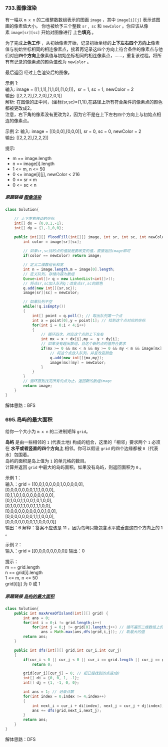 ### 733.图像渲染  
有一幅以 `m x n` 的二维整数数组表示的图画 `image` ，其中 `image[i][j]` 表示该图画的像素值大小。
你也被给予三个整数 `sr` ,  `sc` 和 `newColor` 。你应该从像素 `image[sr][sc]` 开始对图像进行 上色**填充** 。

为了完成**上色工作** ，从初始像素开始，记录初始坐标的**上下左右四个方向上**像素值与初始坐标相同的相连像素点，接着再记录这四个方向上符合条件的像素点与他们对应**四个方向上**像素值与初始坐标相同的相连像素点，……，重复该过程。将所有有记录的像素点的颜色值改为 `newColor` 。

最后返回 经过上色渲染后的图像。


示例 1:  
输入: image = [[1,1,1],[1,1,0],[1,0,1]]，sr = 1, sc = 1, newColor = 2  
输出: [[2,2,2],[2,2,0],[2,0,1]]  
解析: 在图像的正中间，(坐标(sr,sc)=(1,1)),在路径上所有符合条件的像素点的颜色都被更改成2。  
注意，右下角的像素没有更改为2，因为它不是在上下左右四个方向上与初始点相连的像素点。  

示例 2:
输入: image = [[0,0,0],[0,0,0]], sr = 0, sc = 0, newColor = 2  
输出: [[2,2,2],[2,2,2]]


提示:  
+ m == image.length  
+ n == image[i].length  
+ 1 <= m, n <= 50  
+ 0 <= image[i][j], newColor < 216  
+ 0 <= sr < m  
+ 0 <= sc < n  

##### 原题链接 [图像渲染](https://leetcode-cn.com/problems/flood-fill/) 
```java
class Solution{

    // 上下左右移动的坐标
    int[] dx = {0,0,1,-1};
    int[] dy = {1,-1,0,0};

    public int[][] floodFill(int[][] image, int sr, int sc, int newColor){
        int color = image[sr][sc];
        
        // 如果sr,sc找的点的值就是要改变的值，直接返回image即可
        if(color == newColor) return image;

        // 定义二维数组长和宽
        int n = image.length,m = image[0].length;
        // 定义队列，存储内容为数组
        Queue<int[]> q = new LinkedList<int[]>();
        // 将点sr,sc加入队列q；改变点sr,sc的颜色
        q.add(new int[]{sr,sc});
        image[sr][sc] = newColor;

        // 如果队列不空
        while(!q.isEmpty())
        {
            int[] point = q.poll(); // 取出队列第一个点
            int x = point[0],y = point[1]; // 找到这个点对应的坐标
            for(int i = 0;i < 4;i++)
            { 
                // 循环四次，对应这个点的上下左右
                int mx = x + dx[i],my =  y + dy[i];
                // 如果没有超出数组，且这个新的点的值符合要求
                if(mx >= 0 && mx < n && my >= 0 && my < m && image[mx][my] == color){ 
                    // 将这个点放入队列，并且改变颜色
                    q.add(new int[]{mx,my});
                    image[mx][my] = newColor;
                }
            }
        }
        // 循环直到找完所有的点为止，返回新的数组image
        return image;
    }
}
```  
解体思路：BFS   


### 695.岛屿的最大面积
给你一个大小为 `m x n` 的二进制矩阵 `grid`。

**岛屿** 是由一些相邻的 `1` (代表土地) 构成的组合，这里的「相邻」要求两个 `1` 必须在 **水平或者竖直的四个方向上** 相邻。你可以假设 `grid` 的四个边缘都被 `0`（代表水）包围着。  
岛屿的面积是岛上值为 `1` 的单元格的数目。  
计算并返回 `grid` 中最大的岛屿面积。如果没有岛屿，则返回面积为 `0` 。  

示例 1：  
输入：grid = [[0,0,1,0,0,0,0,1,0,0,0,0,0],  
[0,0,0,0,0,0,0,1,1,1,0,0,0],  
[0,1,1,0,1,0,0,0,0,0,0,0,0],  
[0,1,0,0,1,1,0,0,1,0,1,0,0],  
[0,1,0,0,1,1,0,0,1,1,1,0,0],  
[0,0,0,0,0,0,0,0,0,0,1,0,0],  
[0,0,0,0,0,0,0,1,1,1,0,0,0],  
[0,0,0,0,0,0,0,1,1,0,0,0,0]]  
输出：6
解释：答案不应该是 11 ，因为岛屿只能包含水平或垂直这四个方向上的 1 。  

示例 2：  
输入：grid = [[0,0,0,0,0,0,0,0]]
输出：0
 

提示：  
m == grid.length  
n == grid[i].length  
1 <= m, n <= 50  
grid[i][j] 为 0 或 1  

##### 原题链接 [岛屿的最大面积](https://leetcode-cn.com/problems/max-area-of-island/) 
```java
class Solution{
    public int maxAreaOfIsland(int[][] grid) {
        int ans = 0;
        for(int i = 0;i != grid.length;i++)
            for(int j = 0;j != grid[0].length;j++) // 循环遍历二维数组上的每一个点
                ans = Math.max(ans,dfs(grid,i,j)); // 取最大的值
        return ans;
    }

    public int dfs(int[][] grid,int cur_i,int cur_j)
    {
        if(cur_i < 0 || cur_j < 0 || cur_i == grid.length || cur_j == grid[0].length || grid[cur_i][cur_j] != 1) // 上下左右出界/这个点为0
            return 0;

        grid[cur_i][cur_j] = 0; // 把已经找到的点变成0
        int[] di = {0, 0, 1, -1};
        int[] dj = {1, -1, 0, 0};

        int ans = 1; // 记录点数
        for(int index = 0;index != 4;index++)
        {
            int next_i = cur_i + di[index], next_j = cur_j + dj[index]; // 确定移动的坐标
            ans += dfs(grid,next_i,next_j);
        }
        return ans;
    }
}
```
解体思路：DFS   
